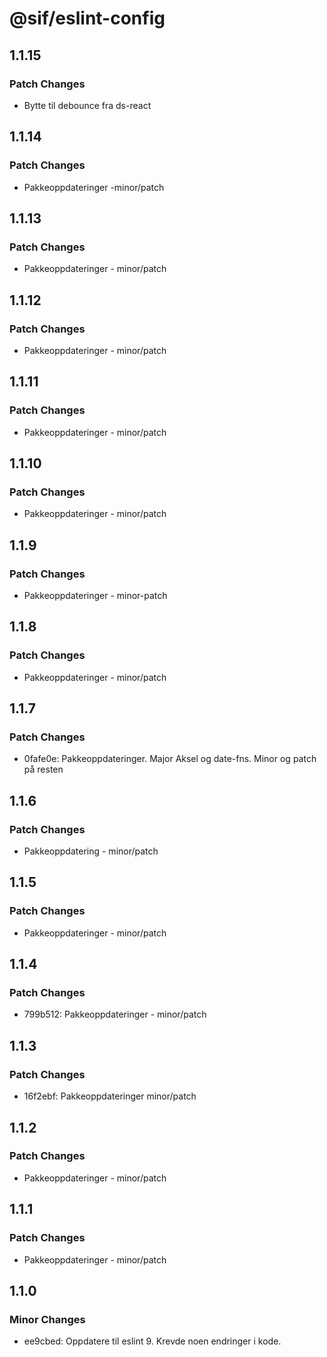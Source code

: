 # @sif/eslint-config

## 1.1.15

### Patch Changes

-   Bytte til debounce fra ds-react

## 1.1.14

### Patch Changes

-   Pakkeoppdateringer -minor/patch

## 1.1.13

### Patch Changes

-   Pakkeoppdateringer - minor/patch

## 1.1.12

### Patch Changes

-   Pakkeoppdateringer - minor/patch

## 1.1.11

### Patch Changes

-   Pakkeoppdateringer - minor/patch

## 1.1.10

### Patch Changes

-   Pakkeoppdateringer - minor/patch

## 1.1.9

### Patch Changes

-   Pakkeoppdateringer - minor-patch

## 1.1.8

### Patch Changes

-   Pakkeoppdateringer - minor/patch

## 1.1.7

### Patch Changes

-   0fafe0e: Pakkeoppdateringer. Major Aksel og date-fns. Minor og patch på resten

## 1.1.6

### Patch Changes

-   Pakkeoppdatering - minor/patch

## 1.1.5

### Patch Changes

-   Pakkeoppdateringer - minor/patch

## 1.1.4

### Patch Changes

-   799b512: Pakkeoppdateringer - minor/patch

## 1.1.3

### Patch Changes

-   16f2ebf: Pakkeoppdateringer minor/patch

## 1.1.2

### Patch Changes

-   Pakkeoppdateringer - minor/patch

## 1.1.1

### Patch Changes

-   Pakkeoppdateringer - minor/patch

## 1.1.0

### Minor Changes

-   ee9cbed: Oppdatere til eslint 9. Krevde noen endringer i kode.
